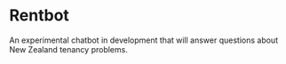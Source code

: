 # Rentbot
An experimental chatbot in development that will answer questions about New Zealand tenancy problems.
